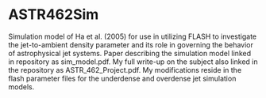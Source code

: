 # ASTR462Sim

Simulation model of Ha et al. (2005) for use in utilizing FLASH to investigate the jet-to-ambient density parameter and its role in governing the behavior of astrophysical jet systems. Paper describing the simulation model linked in repository as sim_model.pdf. My full write-up on the subject also linked in the repository as ASTR_462_Project.pdf. My modifications reside in the flash parameter files for the underdense and overdense jet simulation models.
